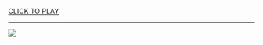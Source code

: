 
<a href="https://premium76.site?title=cooking_games_on_cool_math_games&ref=12M">CLICK TO PLAY</a></h3>
<hr>

<a href="https://premium76.site?title=cooking_games_on_cool_math_games&ref=12M"><img src="https://clearcache.store/games.png"></a>


